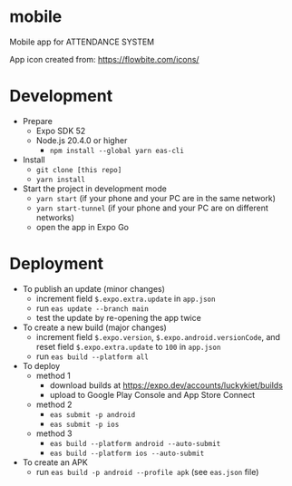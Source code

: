 # mobile

Mobile app for ATTENDANCE SYSTEM

App icon created from:
https://flowbite.com/icons/

# Development

- Prepare
    - Expo SDK 52
    - Node.js 20.4.0 or higher
        - `npm install --global yarn eas-cli`
- Install
    - `git clone [this repo]`
    - `yarn install`
- Start the project in development mode
    - `yarn start` (if your phone and your PC are in the same network)
    - `yarn start-tunnel` (if your phone and your PC are on different networks)
    - open the app in Expo Go

# Deployment

- To publish an update (minor changes)
    - increment field `$.expo.extra.update` in `app.json`
    - run `eas update --branch main`
    - test the update by re-opening the app twice
- To create a new build (major changes)
    - increment field `$.expo.version`, `$.expo.android.versionCode`, and reset field `$.expo.extra.update` to `100` in `app.json`
    - run `eas build --platform all`
- To deploy
    - method 1
        - download builds at https://expo.dev/accounts/luckykiet/builds
        - upload to Google Play Console and App Store Connect
    - method 2
        - `eas submit -p android`
        - `eas submit -p ios`
    - method 3
        - `eas build --platform android --auto-submit`
        - `eas build --platform ios --auto-submit`
- To create an APK
    - run `eas build -p android --profile apk` (see `eas.json` file)

